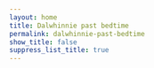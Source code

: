 ```yaml
---
layout: home
title: Dalwhinnie past bedtime
permalink: dalwhinnie-past-bedtime
show_title: false
suppress_list_title: true
---
```

